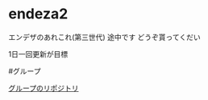 # endeza2
エンデザのあれこれ(第三世代)
途中です
どうぞ貰ってくだい

1日一回更新が目標

#グループ
<!DOCUTYPE html>
<a href="https://github.com/EngineeringDesign/webapp-group10">グループのリポジトリ</a>

